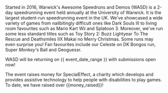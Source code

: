 Started in 2016, Warwick's Awesome Speedruns and Demos (WASD) is a 2-day speedrunning event held annually at the University of Warwick. It is the largest student-run speedrunning event in the UK. We've showcased a wide variety of games from nailbitingly difficult ones like Dark Souls III to living room favourites such as Mario Kart Wii and Splatoon 3. Moreover, we've run some less standard titles such as Toy Story 2: Buzz Lightyear To The Rescue and Deathsmiles IIX Makai no Merry Christmas. Some runs may even surprise you! Fan favourites include our Celeste on DK Bongos run, Super *Monkey's* Ball and Geoguessr. 

WASD will be returning on {{ event_date_range }} with submissions open now!

The event raises money for SpecialEffect, a charity which develops and provides assistive technology to help people with disabilities to play games. To date, we have raised over {{money_raised}}!